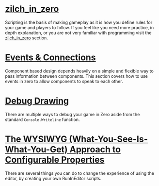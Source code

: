 
 # [zilch_in_zero](https://github.com/ArendDanielek/ZeroDocsTest/blob/master/zero_editor_documentation/zeromanual/zilch_in_zero.markdown)
Scripting is the basis of making gameplay as it is how you define rules for your game and players to follow. If you feel like you need more practice, in depth explanation, or you are not very familiar with programming visit the [zilch_in_zero](https://github.com/ArendDanielek/ZeroDocsTest/blob/master/zero_editor_documentation/zeromanual/zilch_in_zero.markdown) section.


 # [Events & Connections](https://github.com/ArendDanielek/ZeroDocsTest/blob/master/zero_editor_documentation/ZeroManual/Scripting/EventsAndConnections.markdown)
Component based design depends heavily on a simple and flexible way to pass information between components. This section covers how to use events in zero to allow components to speak to each other.

 # [Debug Drawing](https://github.com/ArendDanielek/ZeroDocsTest/blob/master/zero_editor_documentation/ZeroManual/Scripting/DebugDrawing.markdown)
There are multiple ways to debug your game in Zero aside from the standard `Console.Writeline` function.


 # [The WYSIWYG (What-You-See-Is-What-You-Get) Approach to Configurable Properties](https://github.com/ArendDanielek/ZeroDocsTest/blob/master/zero_editor_documentation/ZeroManual/Scripting/WYSIWYG.markdown)
There are several things you can do to change the experience of using the editor, by creating your own RunInEditor scripts. 

 
  
  
  
  
  
  
  

 